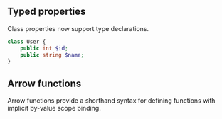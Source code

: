 ## Typed properties
Class properties now support type declarations.
```php
class User {
    public int $id;
    public string $name;
}
```
## Arrow functions
Arrow functions provide a shorthand syntax for defining functions with implicit by-value scope binding.